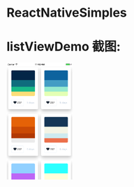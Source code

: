 # ReactNativeSimples

# listViewDemo 截图:
<img src="https://raw.githubusercontent.com/hwzss/ReactNativeSimples/master/Screen/Simulator%20Screen%20Shot%202018%E5%B9%B43%E6%9C%8816%E6%97%A5%20%E4%B8%8A%E5%8D%8811.48.43.png" width="30%" />
